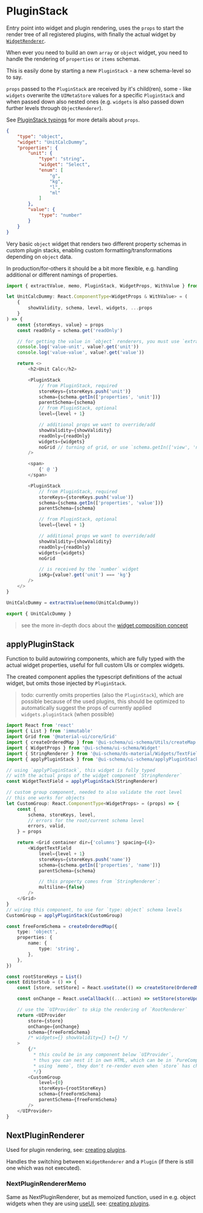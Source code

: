 # PluginStack

Entry point into widget and plugin rendering, uses the `props` to start the render tree of all registered plugins, with finally the actual widget by [`WidgetRenderer`](#widgetrenderer).

When ever you need to build an own `array` or `object` widget, you need to handle the rendering of `properties` or `items` schemas.

This is easily done by starting a new `PluginStack` - a new schema-level so to say.

`props` passed to the `PluginStack` are received by it's child(ren), some - like `widgets` overwrite the `UIMetaStore` values for a specific `PluginStack` and when passed down also nested ones (e.g. `widgets` is also passed down further levels through `ObjectRenderer`).

See [PluginStack typings](https://github.com/ui-schema/ui-schema/blob/master/packages/ui-schema/src/PluginStack/PluginStack.d.ts) for more details about `props`.

```json
{
    "type": "object",
    "widget": "UnitCalcDummy",
    "properties": {
        "unit": {
            "type": "string",
            "widget": "Select",
            "enum": [
                "g",
                "kg",
                "l",
                "ml"
            ]
        },
        "value": {
            "type": "number"
        }
    }
}
```

Very basic `object` widget that renders two different property schemas in custom plugin stacks, enabling custom formatting/transformations depending on `object` data.

In production/for-others it should be a bit more flexible, e.g. handling additional or different namings of properties.

```typescript jsx
import { extractValue, memo, PluginStack, WidgetProps, WithValue } from '@ui-schema/ui-schema'

let UnitCalcDummy: React.ComponentType<WidgetProps & WithValue> = (
    {
        showValidity, schema, level, widgets, ...props
    }
) => {
    const {storeKeys, value} = props
    const readOnly = schema.get('readOnly')

    // for getting the value in `object` renderers, you must use `extractValue`/`memo`
    console.log('value-unit', value?.get('unit'))
    console.log('value-value', value?.get('value'))

    return <>
        <h2>Unit Calc</h2>

        <PluginStack
            // from PluginStack, required
            storeKeys={storeKeys.push('unit')}
            schema={schema.getIn(['properties', 'unit'])}
            parentSchema={schema}
            // from PluginStack, optional
            level={level + 1}

            // additional props we want to override/add
            showValidity={showValidity}
            readOnly={readOnly}
            widgets={widgets}
            noGrid // turning of grid, or use `schema.getIn(['view', 'noGrid'])`
        />

        <span>
            {' @ '}
        </span>

        <PluginStack
            // from PluginStack, required
            storeKeys={storeKeys.push('value')}
            schema={schema.getIn(['properties', 'value'])}
            parentSchema={schema}

            // from PluginStack, optional
            level={level + 1}

            // additional props we want to override/add
            showValidity={showValidity}
            readOnly={readOnly}
            widgets={widgets}
            noGrid

            // is received by the `number` widget
            isKg={value?.get('unit') === 'kg'}
        />
    </>
}

UnitCalcDummy = extractValue(memo(UnitCalcDummy))

export { UnitCalcDummy }
```

> see the more in-depth docs about the [widget composition concept](/docs/widgets-composition)

## applyPluginStack

Function to build autowiring components, which are fully typed with the actual widget properties, useful for full custom UIs or complex widgets.

The created component applies the typescript definitions of the actual widget, but omits those injected by `PluginStack`.

> todo: currently omits properties (also the `PluginStack`), which are possible because of the used plugins,
> this should be optimized to automatically suggest the props of currently applied `widgets.pluginStack` (when possible)

```typescript jsx
import React from 'react'
import { List } from 'immutable'
import Grid from '@material-ui/core/Grid'
import { createOrderedMap } from '@ui-schema/ui-schema/Utils/createMap'
import { WidgetProps } from '@ui-schema/ui-schema/Widget'
import { StringRenderer } from '@ui-schema/ds-material/Widgets/TextField'
import { applyPluginStack } from '@ui-schema/ui-schema/applyPluginStack'

// using `applyPluginStack`, this widget is fully typed
// with the actual props of the widget component `StringRenderer`
const WidgetTextField = applyPluginStack(StringRenderer)

// custom group component, needed to also validate the root level
// this one works for objects
let CustomGroup: React.ComponentType<WidgetProps> = (props) => {
    const {
        schema, storeKeys, level,
        // errors for the root/current schema level
        errors, valid,
    } = props

    return <Grid container dir={'columns'} spacing={4}>
        <WidgetTextField
            level={level + 1}
            storeKeys={storeKeys.push('name')}
            schema={schema.getIn(['properties', 'name'])}
            parentSchema={schema}

            // this property comes from `StringRenderer`:
            multiline={false}
        />
    </Grid>
}
// wiring this component, to use for `type: object` schema levels
CustomGroup = applyPluginStack(CustomGroup)

const freeFormSchema = createOrderedMap({
    type: 'object',
    properties: {
        name: {
            type: 'string',
        },
    },
})

const rootStoreKeys = List()
const EditorStub = () => {
    const [store, setStore] = React.useState(() => createStore(OrderedMap()))

    const onChange = React.useCallback((...action) => setStore(storeUpdater(...action)), [setStore])

    // use the `UIProvider` to skip the rendering of `RootRenderer`
    return <UIProvider
        store={store}
        onChange={onChange}
        schema={freeFormSchema}
        /* widgets={} showValidity={} t={} */
    >
        {/*
          * this could be in any component below `UIProvider`,
          * thus you can nest it in own HTML, which can be in `PureComponents`:
          * using `memo`, they don't re-render even when `store` has changed
          */}
        <CustomGroup
            level={0}
            storeKeys={rootStoreKeys}
            schema={freeFormSchema}
            parentSchema={freeFormSchema}
        />
    </UIProvider>
}
```

## NextPluginRenderer

Used for plugin rendering, see: [creating plugins](/docs/plugins#create-plugins).

Handles the switching between `WidgetRenderer` and a `Plugin` (if there is still one which was not executed).

### NextPluginRendererMemo

Same as NextPluginRenderer, but as memoized function, used in e.g. object widgets when they are using [useUI](#uistoreprovider), see: [creating plugins](/docs/plugins#create-plugins).

